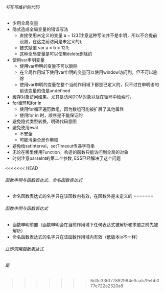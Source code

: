 ###### 书写可维护的代码

* 少用全局变量
* 隐式造成全局变量的错误写法
	* 直接使用未定义的变量 a = 123(注意这种写法并不是申明，所以不会提前设置，在这之前访问是未定义的);
	* 链式赋值 var a = b = 123;
	* 这种全局变量是可以使用delete删除的
* 使用var申明变量
	* 使用var申明的变量不可以删除
	* 在全局作用域下使用var申明的变量可以使用window访问到，但不可以删除
	* 使用var申明的变量在整个当前作用域下都是已定义的，只不过在申明语句	前该变量的值是undefined
* 缓存对象访问结果，尤其是访问DOM对象以及在循环中检索时。
* for循环和for in
	* 使用for循环遍历数组，因为数组可能被扩展了其他属性
	* 使用for in 时，顺序是不能保证的
* 避免隐式类型转换，明确代码意图
* 避免使用eval
	* 不安全
	* 可能污染全局作用域
* 避免给setInterval，setTimeout传递字符串
* 无论在哪里使用Function，构造的函数只能访问到全局的对象
* 时刻注意parseInt的第二个参数, ES5已经解决了这个问题

<<<<<<< HEAD
###### 函数申明与函数表达式、命名函数表达式
* 命名函数表达式的名字只在该函数内有效，在函数外是未定义的
=======
###### 函数申明与函数表达式
* 函数申明前置（函数申明会在当前作用域下任何表达式被解析和求值之前先被解析）
* 命名函数表达式的名字只在该函数作用域内有效（低版本ie不一样）

###### 立即调用函数表达式

###### 是

>>>>>>> 6d3c336f77892984e3ca579ebb077e722a2320a8
